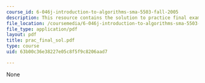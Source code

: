 ```yaml
---
course_id: 6-046j-introduction-to-algorithms-sma-5503-fall-2005
description: This resource contains the solution to practice final exam questions.
file_location: /coursemedia/6-046j-introduction-to-algorithms-sma-5503-fall-2005/63b00c36e38227e05c8f5f9c8206aad7_prac_final_sol.pdf
file_type: application/pdf
layout: pdf
title: prac_final_sol.pdf
type: course
uid: 63b00c36e38227e05c8f5f9c8206aad7

---
```

None